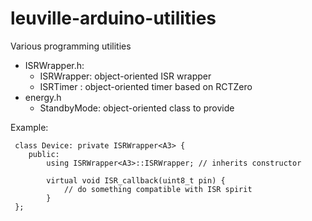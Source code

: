 # leuville-arduino-utilities
Various programming utilities

 - ISRWrapper.h:
	 - ISRWrapper: object-oriented ISR wrapper
	 - ISRTimer : object-oriented timer based on RCTZero
 - energy.h
	 - StandbyMode: object-oriented class to provide 
 
 Example:

     class Device: private ISRWrapper<A3> {
        public:
        	using ISRWrapper<A3>::ISRWrapper; // inherits constructor
        	
        	virtual void ISR_callback(uint8_t pin) {
        		// do something compatible with ISR spirit
        	}
     };
<!--stackedit_data:
eyJoaXN0b3J5IjpbMTc2MDkzMTkzM119
-->
